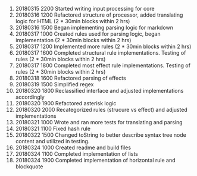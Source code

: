 1. 20180315 2200 Started writing input processing for core
2. 20180316 1200 Refactored structure of processor, added translating logic for HTML (2 * 30min blocks within 2 hrs)
3. 20180316 1500 Began implementing parsing logic for markdown
4. 20180317 1000 Created rules used for parsing logic, began implementation (2 * 30min blocks within 2 hrs)
5. 20180317 1200 Implemented more rules (2 * 30min blocks within 2 hrs)
6. 20180317 1600 Completed structural rule implementations. Testing of rules (2 * 30min blocks within 2 hrs)
7. 20180317 1800 Completed most effect rule implementations. Testing of rules (2 * 30min blocks within 2 hrs)
8. 20180318 1600 Refactored parsing of effects
9. 20180319 1500 Simplified regex
10. 20180320 1800 Reclassified interface and adjusted implementations accordingly
11. 20180320 1900 Refactored asterisk logic
12. 20180320 2000 Recategorized rules (strucure vs effect) and adjusted implementations
13. 20180321 1000 Wrote and ran more tests for translating and parsing
14. 20180321 1100 Fixed hash rule
15. 20180322 1500 Changed toString to better describe syntax tree node content and utilized in testing.
16. 20180324 1000 Created readme and build files
17. 20180324 1100 Completed implementation of lists
18. 20180324 1900 Completed implementation of horizontal rule and blockquote